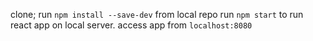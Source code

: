 clone;
run `npm install --save-dev` from local repo
run `npm start` to run react app on local server. 
access app from `localhost:8080`